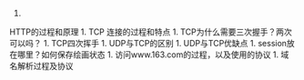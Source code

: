 1. 
HTTP的过程和原理
1. 
TCP 连接的过程和特点
1. 
TCP为什么需要三次握手？两次可以吗？
1. 
TCP四次挥手
1. 
UDP与TCP的区别
1. 
UDP与TCP优缺点
1. 
session放在哪里？如何保存绘画状态
1. 
访问www.163.com的过程，以及使用的协议
1. 
域名解析过程及协议
